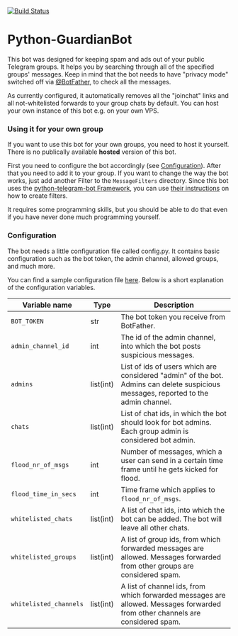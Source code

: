 [![Build Status](https://travis-ci.com/d-Rickyy-b/Python-GuardianBot.svg?branch=master)](https://travis-ci.com/d-Rickyy-b/Python-GuardianBot)

# Python-GuardianBot
This bot was designed for keeping spam and ads out of your public Telegram groups. It helps you by searching through all of the specified groups' messages. Keep in mind that the bot needs to have "privacy mode" switched off via [@BotFather](https://t.me/BotFather), to check all the messages.

As currently configured, it automatically removes all the "joinchat" links and all not-whitelisted forwards to your group chats by default. You can host your own instance of this bot e.g. on your own VPS.

### Using it for your own group
If you want to use this bot for your own groups, you need to host it yourself. There is no publically available **hosted** version of this bot.

First you need to configure the bot accordingly (see [Configuration](#configuration)). After that you need to add it to your group. If you want to change the way the bot works, just add another Filter to the `MessageFilters` directory. Since this bot uses the [python-telegram-bot Framework](https://github.com/python-telegram-bot/python-telegram-bot), you can use [their instructions](https://github.com/python-telegram-bot/python-telegram-bot/wiki/Extensions-%E2%80%93-Advanced-Filters) on how to create filters.

It requires some programming skills, but you should be able to do that even if you have never done much programming yourself.

### Configuration
The bot needs a little configuration file called config.py. It contains basic configuration such as the bot token, the admin channel, allowed groups, and much more.

You can find a sample configuration file [here](https://gist.github.com/d-Rickyy-b/65fde2038928b8b43e4bd6307334eb92). Below is a short explanation of the configuration variables.

| Variable name | Type | Description |
| ------------- | ---- | ----------- |
| `BOT_TOKEN`   | str  | The bot token you receive from BotFather. |
| `admin_channel_id` | int | The id of the admin channel, into which the bot posts suspicious messages. |
| `admins` | list(int) | List of ids of users which are considered "admin" of the bot. Admins can delete suspicious messages, reported to the admin channel. |
| `chats` | list(int) | List of chat ids, in which the bot should look for bot admins. Each group admin is considered bot admin. |
| `flood_nr_of_msgs` | int | Number of messages, which a user can send in a certain time frame until he gets kicked for flood. |
| `flood_time_in_secs` | int | Time frame which applies to `flood_nr_of_msgs`. |
| `whitelisted_chats` | list(int) | A list of chat ids, into which the bot can be added. The bot will leave all other chats. |
| `whitelisted_groups` | list(int) | A list of group ids, from which forwarded messages are allowed. Messages forwarded from other groups are considered spam. |
| `whitelisted_channels` | list(int) | A list of channel ids, from which forwarded messages are allowed. Messages forwarded from other channels are considered spam. |
